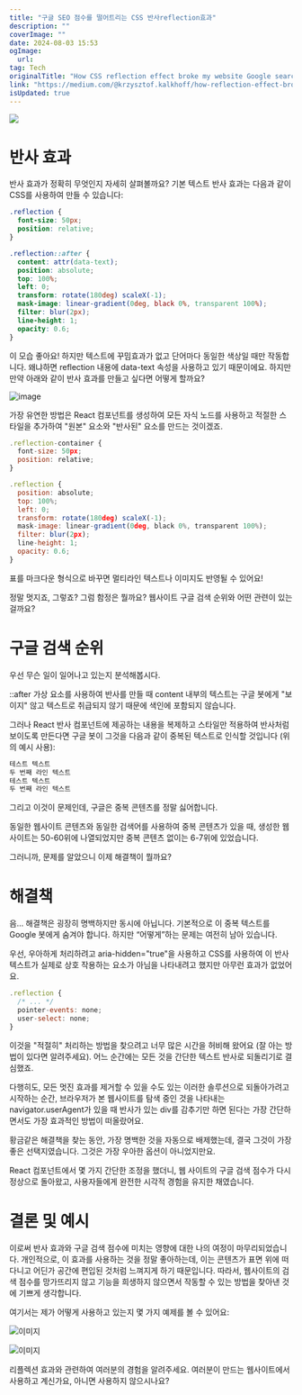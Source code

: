 ```yaml
---
title: "구글 SEO 점수를 떨어트리는 CSS 반사reflection효과"
description: ""
coverImage: ""
date: 2024-08-03 15:53
ogImage: 
  url: 
tag: Tech
originalTitle: "How CSS reflection effect broke my website Google search score"
link: "https://medium.com/@krzysztof.kalkhoff/how-reflection-effect-broke-my-website-google-search-score-841d4f9acee9"
isUpdated: true
---
```






<img src="/assets/img/HowCSSreflectioneffectbrokemywebsiteGooglesearchscore_0.png" />

# 반사 효과

반사 효과가 정확히 무엇인지 자세히 살펴볼까요? 기본 텍스트 반사 효과는 다음과 같이 CSS를 사용하여 만들 수 있습니다:

```css
.reflection {
  font-size: 50px;
  position: relative;
}

.reflection::after {
  content: attr(data-text);
  position: absolute;
  top: 100%;
  left: 0;
  transform: rotate(180deg) scaleX(-1);
  mask-image: linear-gradient(0deg, black 0%, transparent 100%);
  filter: blur(2px);
  line-height: 1;
  opacity: 0.6;
}
```

<div class="content-ad"></div>

이 모습 좋아요! 하지만 텍스트에 꾸밈효과가 없고 단어마다 동일한 색상일 때만 작동합니다. 왜냐하면 reflection 내용에 data-text 속성을 사용하고 있기 때문이에요. 하지만 만약 아래와 같이 반사 효과를 만들고 싶다면 어떻게 할까요?

![image](/assets/img/HowCSSreflectioneffectbrokemywebsiteGooglesearchscore_1.png)

가장 유연한 방법은 React 컴포넌트를 생성하여 모든 자식 노드를 사용하고 적절한 스타일을 추가하여 "원본" 요소와 "반사된" 요소를 만드는 것이겠죠.

```js
.reflection-container {
  font-size: 50px;
  position: relative;
}

.reflection {
  position: absolute;
  top: 100%;
  left: 0;
  transform: rotate(180deg) scaleX(-1);
  mask-image: linear-gradient(0deg, black 0%, transparent 100%);
  filter: blur(2px);
  line-height: 1;
  opacity: 0.6;
}
```

<div class="content-ad"></div>

표를 마크다운 형식으로 바꾸면 멀티라인 텍스트나 이미지도 반영될 수 있어요!

정말 멋지죠, 그렇죠? 그럼 함정은 뭘까요? 웹사이트 구글 검색 순위와 어떤 관련이 있는 걸까요?

# 구글 검색 순위

우선 무슨 일이 일어나고 있는지 분석해봅시다.

<div class="content-ad"></div>

::after 가상 요소를 사용하여 반사를 만들 때 content 내부의 텍스트는 구글 봇에게 "보이지" 않고 텍스트로 취급되지 않기 때문에 색인에 포함되지 않습니다.

그러나 React 반사 컴포넌트에 제공하는 내용을 복제하고 스타일만 적용하여 반사처럼 보이도록 만든다면 구글 봇이 그것을 다음과 같이 중복된 텍스트로 인식할 것입니다 (위의 예시 사용):

```js
테스트 텍스트
두 번째 라인 텍스트
테스트 텍스트
두 번째 라인 텍스트
```

그리고 이것이 문제인데, 구글은 중복 콘텐츠를 정말 싫어합니다.

<div class="content-ad"></div>

동일한 웹사이트 콘텐츠와 동일한 검색어를 사용하여 중복 콘텐츠가 있을 때, 생성한 웹사이트는 50-60위에 나열되었지만 중복 콘텐츠 없이는 6-7위에 있었습니다.

그러니까, 문제를 알았으니 이제 해결책이 뭘까요?

# 해결책

음... 해결책은 굉장히 명백하지만 동시에 아닙니다. 기본적으로 이 중복 텍스트를 Google 봇에게 숨겨야 합니다. 하지만 “어떻게”하는 문제는 여전히 남아 있습니다.

<div class="content-ad"></div>

우선, 우아하게 처리하려고 aria-hidden="true"을 사용하고 CSS를 사용하여 이 반사 텍스트가 실제로 상호 작용하는 요소가 아님을 나타내려고 했지만 아무런 효과가 없었어요.

```js
.reflection {
  /* ... */
  pointer-events: none;
  user-select: none;
}
```

이것을 "적절히" 처리하는 방법을 찾으려고 너무 많은 시간을 허비해 왔어요 (잘 아는 방법이 있다면 알려주세요). 어느 순간에는 모든 것을 간단한 텍스트 반사로 되돌리기로 결심했죠.

다행히도, 모든 멋진 효과를 제거할 수 있을 수도 있는 이러한 솔루션으로 되돌아가려고 시작하는 순간, 브라우저가 본 웹사이트를 탐색 중인 것을 나타내는 navigator.userAgent가 있을 때 반사가 있는 div를 감추기만 하면 된다는 가장 간단하면서도 가장 효과적인 방법이 떠올랐어요.

<div class="content-ad"></div>

황금같은 해결책을 찾는 동안, 가장 명백한 것을 자동으로 배제했는데, 결국 그것이 가장 좋은 선택지였습니다. 그것은 가장 우아한 옵션이 아니었지만요.

React 컴포넌트에서 몇 가지 간단한 조정을 했더니, 웹 사이트의 구글 검색 점수가 다시 정상으로 돌아왔고, 사용자들에게 완전한 시각적 경험을 유지한 채였습니다.

# 결론 및 예시

이로써 반사 효과와 구글 검색 점수에 미치는 영향에 대한 나의 여정이 마무리되었습니다. 개인적으로, 이 효과를 사용하는 것을 정말 좋아하는데, 이는 콘텐츠가 표면 위에 떠다니고 어딘가 공간에 편입된 것처럼 느껴지게 하기 때문입니다. 따라서, 웹사이트의 검색 점수를 망가뜨리지 않고 기능을 희생하지 않으면서 작동할 수 있는 방법을 찾아낸 것에 기쁘게 생각합니다.

<div class="content-ad"></div>

여기서는 제가 어떻게 사용하고 있는지 몇 가지 예제를 볼 수 있어요:

![이미지](/assets/img/HowCSSreflectioneffectbrokemywebsiteGooglesearchscore_2.png)

![이미지](https://miro.medium.com/v2/resize:fit:840/1*jBuKMlunJGhWibvkYl9SHg.gif)

리플렉션 효과와 관련하여 여러분의 경험을 알려주세요. 여러분이 만드는 웹사이트에서 사용하고 계신가요, 아니면 사용하지 않으시나요?
